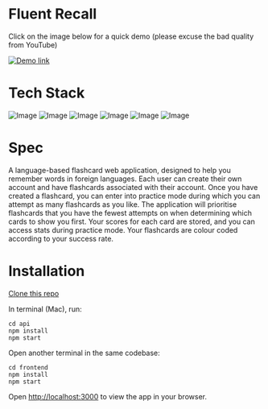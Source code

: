 # Fluent Recall

Click on the image below for a quick demo (please excuse the bad quality from YouTube)

[![Demo link](https://img.youtube.com/vi/RdIN3OW0Lqw/0.jpg)](https://www.youtube.com/watch?v=RdIN3OW0Lqw)

# Tech Stack
![Image](https://img.shields.io/badge/React-20232A?style=for-the-badge&logo=react&logoColor=61DAFB)
![Image](https://shields.io/badge/TypeScript-3178C6?logo=TypeScript&logoColor=FFF&style=for-the-badge)
![Image](https://img.shields.io/badge/node.js-6DA55F?style=for-the-badge&logo=node.js&logoColor=white)
![Image](https://img.shields.io/badge/Express.js-000000?style=for-the-badge&logo=express&logoColor=white)
![Image](https://img.shields.io/badge/MongoDB-4EA94B?style=for-the-badge&logo=mongodb&logoColor=white)
![Image](https://img.shields.io/badge/Postman-FF6C37?style=for-the-badge&logo=Postman&logoColor=white)

# Spec

A language-based flashcard web application, designed to help you remember words in foreign languages. Each user can create their own account and have flashcards associated with their account. Once you have created a flashcard, you can enter into practice mode during which you can attempt as many flashcards as you like. The application will prioritise flashcards that you have the fewest attempts on when determining which cards to show you first. Your scores for each card are stored, and you can access stats during practice mode. Your flashcards are colour coded according to your success rate.

# Installation

[Clone this repo](https://github.com/tbuller/fluent-recall.git)

In terminal (Mac), run:

```
cd api
npm install
npm start
```
Open another terminal in the same codebase:
```
cd frontend
npm install
npm start
```

Open [http://localhost:3000](http://localhost:3000) to view the app in your browser.



